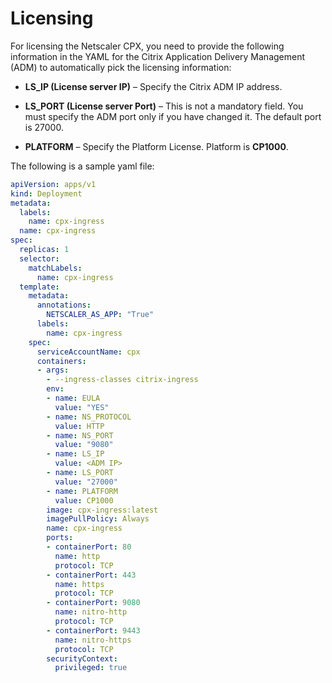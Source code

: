 # Licensing

For licensing the Netscaler CPX, you need to provide the following information in the YAML for the Citrix Application Delivery Management (ADM) to automatically pick the licensing information:

-  **LS_IP (License server IP)** – Specify the Citrix ADM IP address.

-  **LS_PORT (License server Port)** – This is not a mandatory field. You must specify the ADM port only if you have changed it. The default port is 27000.

-  **PLATFORM** – Specify the Platform License. Platform is **CP1000**.

The following is a sample yaml file:

```yml
apiVersion: apps/v1
kind: Deployment
metadata:
  labels:
    name: cpx-ingress
  name: cpx-ingress
spec:
  replicas: 1
  selector:
    matchLabels:
      name: cpx-ingress
  template:
    metadata:
      annotations:
        NETSCALER_AS_APP: "True"
      labels:
        name: cpx-ingress
    spec:
      serviceAccountName: cpx
      containers:
      - args:
        - --ingress-classes citrix-ingress
        env:
        - name: EULA
          value: "YES"
        - name: NS_PROTOCOL
          value: HTTP
        - name: NS_PORT
          value: "9080"
        - name: LS_IP
          value: <ADM IP>
        - name: LS_PORT
          value: "27000"
        - name: PLATFORM
          value: CP1000
        image: cpx-ingress:latest
        imagePullPolicy: Always
        name: cpx-ingress
        ports:
        - containerPort: 80
          name: http
          protocol: TCP
        - containerPort: 443
          name: https
          protocol: TCP
        - containerPort: 9080
          name: nitro-http
          protocol: TCP
        - containerPort: 9443
          name: nitro-https
          protocol: TCP
        securityContext:
          privileged: true
```